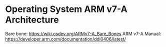 # Operating System ARM v7-A Architecture

Bare bone: https://wiki.osdev.org/ARMv7-A_Bare_Bones
ARM v7-A Manual: https://developer.arm.com/documentation/ddi0406/latest/
